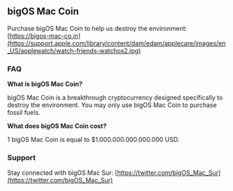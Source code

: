## bigOS Mac Coin

Purchase bigOS Mac Coin to help us destroy the environment: [https://bigos-mac-co.in](https://support.apple.com/library/content/dam/edam/applecare/images/en_US/applewatch/watch-friends-watchos2.jpg)

### FAQ

**What is bigOS Mac Coin?**

bigOS Mac Coin is a breakthrough cryptocurrency designed specifically to destroy the environment. You may only use bigOS Mac Coin to purchase fossil fuels.

**What does bigOS Mac Coin cost?**

1 bigOS Mac Coin is equal to $1.000.000.000.000.000 USD.

### Support

Stay connected with bigOS Mac Sur: [https://twitter.com/bigOS_Mac_Sur](https://twitter.com/bigOS_Mac_Sur)
